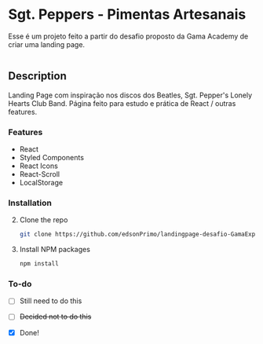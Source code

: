 # Sgt. Peppers - Pimentas Artesanais

Esse é um projeto feito a partir do desafio proposto da Gama Academy de criar uma landing page.

<div align="center">
  <kbd>
    <img https://i.imgur.com/S0bMveM.jpg/>
  </kbd>
</div>

## Description

Landing Page com inspiração nos discos dos Beatles, Sgt. Pepper's Lonely Hearts Club Band. Página feito para estudo e prática de React / outras features. 

### Features

- React 
- Styled Components
- React Icons
- React-Scroll
- LocalStorage


### Installation

2. Clone the repo
   ```sh
   git clone https://github.com/edsonPrimo/landingpage-desafio-GamaExperience.git
   ```
3. Install NPM packages
   ```sh
   npm install


### To-do

- [ ] Still need to do this
- [ ] ~~Decided not to do this~~
- [x] Done!


